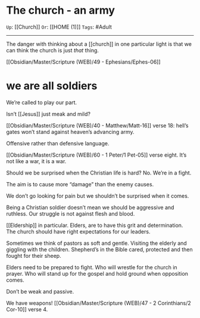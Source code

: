 # The church - an army

`Up`: [[Church]] `Or`: [[HOME (1)]] `Tags`: #Adult

---

The danger with thinking about a [[church]] in one particular light is that we can think the church is just *that* thing.

[[Obsidian/Master/Scripture (WEB)/49 - Ephesians/Ephes-06]]

# we are all soldiers

We’re called to play our part.

Isn’t [[Jesus]] just meak and mild?

[[Obsidian/Master/Scripture (WEB)/40 - Matthew/Matt-16]] verse 18: hell’s gates won’t stand against heaven’s advancing army.

Offensive rather than defensive language.

[[Obsidian/Master/Scripture (WEB)/60 - 1 Peter/1 Pet-05]] verse eight. It’s not like a war, it is a war.

Should we be surprised when the Christian life is hard? No. We’re in a fight.

The aim is to cause more “damage” than the enemy causes.

We don’t go looking for pain but we shouldn’t be surprised when it comes.

Being a Christian soldier doesn’t mean we should be aggressive and ruthless. Our struggle is not against flesh and blood.

[[Eldership]] in particular. Elders, are to have this grit and determination. The church should have right expectations for our leaders.

Sometimes we think of pastors as soft and gentle. Visiting the elderly and giggling with the children. Shepherd’s in the Bible cared, protected and then fought for their sheep.

Elders need to be prepared to fight. Who will wrestle for the church in prayer. Who will stand up for the gospel and hold ground when opposition comes.

Don’t be weak and passive.

We have weapons! [[Obsidian/Master/Scripture (WEB)/47 - 2 Corinthians/2 Cor-10]] verse 4.